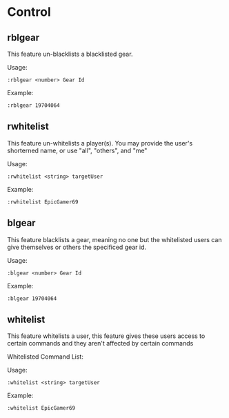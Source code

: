 # Control

## rblgear
This feature un-blacklists a blacklisted gear.

Usage:
```
:rblgear <number> Gear Id
```

Example:
```
:rblgear 19704064
```

## rwhitelist
This feature un-whitelists a player(s). You may provide the user's shorterned name, or use "all", "others", and "me"

Usage:
```
:rwhitelist <string> targetUser
```

Example:
```
:rwhitelist EpicGamer69
```

## blgear
This feature blacklists a gear, meaning no one but the whitelisted users can give themselves or others the specificed gear id.

Usage:
```
:blgear <number> Gear Id
```

Example:
```
:blgear 19704064
```

## whitelist
This feature whitelists a user, this feature gives these users access to certain commands and they aren't affected by certain commands

Whitelisted Command List:


Usage:
```
:whitelist <string> targetUser
```

Example:
```
:whitelist EpicGamer69
```